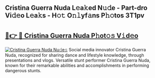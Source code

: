 ## Cristina Guerra Nuda L𝚎a𝚔ed N𝚞𝚍e - Part-dro Vi𝚍𝚎o L𝚎a𝚔s - H𝚘𝚝 O𝚗𝚕yf𝚊ns P𝚑𝚘tos 3T1pv

# <h2><a href="http://kf97p8.oniu.top/?m=Cristina+Guerra+Nuda">🔗👉 🔴 Cristina Guerra Nuda P𝚑ot𝚘𝚜 V𝚒d𝚎o</a></h2>

[![Cristina Guerra Nuda Nu𝚍e𝚜](https://i.imgur.com/0qMVB7G.gif)](http://kf97p8.oniu.top/?m=Cristina+Guerra+Nuda)
Social media innovator Cristina Guerra Nuda, recognized for sharing dance and lifestyle knowledge, through presentations and vlogs. Versatile stunt performer Cristina Guerra Nuda, known for their remarkable abilities and accomplishments in performing dangerous stunts.  
